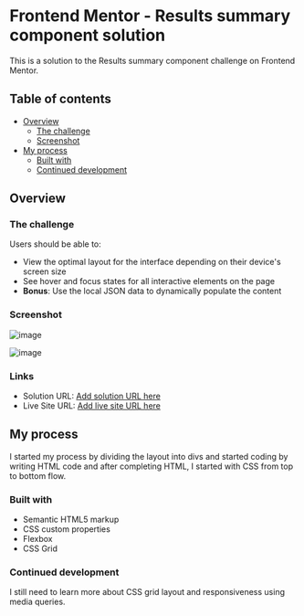 # Frontend Mentor - Results summary component solution

This is a solution to the Results summary component challenge on Frontend Mentor.

## Table of contents

- [Overview](#overview)
  - [The challenge](#the-challenge)
  - [Screenshot](#screenshot)
- [My process](#my-process)
  - [Built with](#built-with)
  - [Continued development](#continued-development)

## Overview

### The challenge

Users should be able to:

- View the optimal layout for the interface depending on their device's screen size
- See hover and focus states for all interactive elements on the page
- **Bonus**: Use the local JSON data to dynamically populate the content

### Screenshot


![image](https://github.com/Akshansh029/FEM-Results-summary/assets/145496594/a5a8f594-41a6-48c1-b736-8f08c34f7189)

![image](https://github.com/Akshansh029/FEM-Results-summary/assets/145496594/f57cb5e4-e077-4055-b3b6-588a4f705e2e)


### Links

- Solution URL: [Add solution URL here](https://your-solution-url.com)
- Live Site URL: [Add live site URL here](https://your-live-site-url.com)

## My process
I started my process by dividing the layout into divs and started coding by writing HTML code and after completing HTML, I started with CSS from top to bottom flow.

### Built with

- Semantic HTML5 markup
- CSS custom properties
- Flexbox
- CSS Grid

### Continued development

I still need to learn more about CSS grid layout and responsiveness using media queries.
